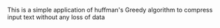 This is a simple application of huffman's Greedy algorithm to compress input text without any loss of data
